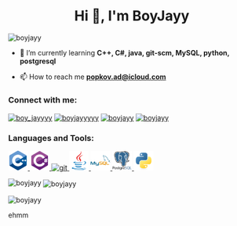<h1 align="center">Hi 👋, I'm BoyJayy</h1>
<p align="left"> <img src="https://komarev.com/ghpvc/?username=boyjayy&label=Profile%20views&color=0e75b6&style=flat" alt="boyjayy" /> </p>

- 🌱 I’m currently learning **C++, C#, java, git-scm, MySQL, python, postgresql**

- 📫 How to reach me **popkov.ad@icloud.com**

<h3 align="left">Connect with me:</h3>
<p align="left">
<a href="https://twitter.com/boy_jayyyy" target="blank"><img align="center" src="https://raw.githubusercontent.com/rahuldkjain/github-profile-readme-generator/master/src/images/icons/Social/twitter.svg" alt="boy_jayyyy" height="30" width="40" /></a>
<a href="https://instagram.com/boyjayyyyy" target="blank"><img align="center" src="https://raw.githubusercontent.com/rahuldkjain/github-profile-readme-generator/master/src/images/icons/Social/instagram.svg" alt="boyjayyyyy" height="30" width="40" /></a>
<a href="https://codeforces.com/profile/boyjayy" target="blank"><img align="center" src="https://raw.githubusercontent.com/rahuldkjain/github-profile-readme-generator/master/src/images/icons/Social/codeforces.svg" alt="boyjayy" height="30" width="40" /></a>
<a href="https://discord.gg/boyjayy" target="blank"><img align="center" src="https://raw.githubusercontent.com/rahuldkjain/github-profile-readme-generator/master/src/images/icons/Social/discord.svg" alt="boyjayy" height="30" width="40" /></a>
</p>

<h3 align="left">Languages and Tools:</h3>
<p align="left"> <a href="https://www.w3schools.com/cpp/" target="_blank" rel="noreferrer"> <img src="https://raw.githubusercontent.com/devicons/devicon/master/icons/cplusplus/cplusplus-original.svg" alt="cplusplus" width="40" height="40"/> </a> <a href="https://www.w3schools.com/cs/" target="_blank" rel="noreferrer"> <img src="https://raw.githubusercontent.com/devicons/devicon/master/icons/csharp/csharp-original.svg" alt="csharp" width="40" height="40"/> </a> <a href="https://git-scm.com/" target="_blank" rel="noreferrer"> <img src="https://www.vectorlogo.zone/logos/git-scm/git-scm-icon.svg" alt="git" width="40" height="40"/> </a> <a href="https://www.java.com" target="_blank" rel="noreferrer"> <img src="https://raw.githubusercontent.com/devicons/devicon/master/icons/java/java-original.svg" alt="java" width="40" height="40"/> </a> <a href="https://www.mysql.com/" target="_blank" rel="noreferrer"> <img src="https://raw.githubusercontent.com/devicons/devicon/master/icons/mysql/mysql-original-wordmark.svg" alt="mysql" width="40" height="40"/> </a> <a href="https://www.postgresql.org" target="_blank" rel="noreferrer"> <img src="https://raw.githubusercontent.com/devicons/devicon/master/icons/postgresql/postgresql-original-wordmark.svg" alt="postgresql" width="40" height="40"/> </a> <a href="https://www.python.org" target="_blank" rel="noreferrer"> <img src="https://raw.githubusercontent.com/devicons/devicon/master/icons/python/python-original.svg" alt="python" width="40" height="40"/> </a> </p>

<p><img align="left" src="https://github-readme-stats.vercel.app/api/top-langs?username=boyjayy&show_icons=true&locale=en&layout=compact" alt="boyjayy" /></p>

<p>&nbsp;<img align="center" src="https://github-readme-stats.vercel.app/api?username=boyjayy&show_icons=true&locale=en" alt="boyjayy" /></p>

<p><img align="center" src="https://github-readme-streak-stats.herokuapp.com/?user=boyjayy&" alt="boyjayy" /></p>ehmm
